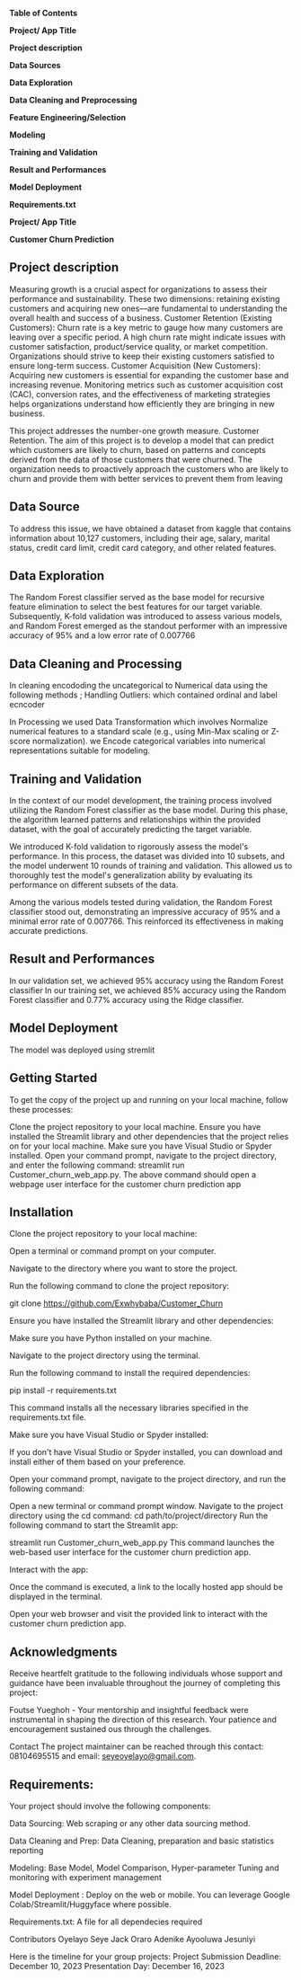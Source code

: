 **Table of Contents**

**Project/ App Title**

**Project description**

**Data Sources**

**Data Exploration**

**Data Cleaning and Preprocessing**

**Feature Engineering/Selection**

**Modeling**

**Training and Validation**

**Result and Performances**

**Model Deployment**

**Requirements.txt**

**Project/ App Title**

**Customer Churn Prediction**

## Project description
Measuring growth is a crucial aspect for organizations to assess their performance and sustainability. These two dimensions: retaining existing customers and acquiring new ones—are fundamental to understanding the overall health and success of a business. Customer Retention (Existing Customers): Churn rate is a key metric to gauge how many customers are leaving over a specific period. A high churn rate might indicate issues with customer satisfaction, product/service quality, or market competition. Organizations should strive to keep their existing customers satisfied to ensure long-term success. Customer Acquisition (New Customers): Acquiring new customers is essential for expanding the customer base and increasing revenue. Monitoring metrics such as customer acquisition cost (CAC), conversion rates, and the effectiveness of marketing strategies helps organizations understand how efficiently they are bringing in new business.

This project addresses the number-one growth measure. Customer Retention. The aim of this project is to develop a model that can predict which customers are likely to churn, based on patterns and concepts derived from the data of those customers that were churned. The organization needs to proactively approach the customers who are likely to churn and provide them with better services to prevent them from leaving

## Data Source
To address this issue, we have obtained a dataset from kaggle that contains information about 10,127 customers, including their age, salary, marital status, credit card limit, credit card category, and other related features.

## Data Exploration
The Random Forest classifier served as the base model for recursive feature elimination to select the best features for our target variable. Subsequently, K-fold validation was introduced to assess various models, and Random Forest emerged as the standout performer with an impressive accuracy of 95% and a low error rate of 0.007766

## Data Cleaning and Processing
In cleaning encododing the uncategorical to Numerical data using the following methods ; Handling Outliers: which contained ordinal and label ecncoder

In Processing we used Data Transformation which involves Normalize numerical features to a standard scale (e.g., using Min-Max scaling or Z-score normalization). we Encode categorical variables into numerical representations suitable for modeling.

## Training and Validation
In the context of our model development, the training process involved utilizing the Random Forest classifier as the base model. During this phase, the algorithm learned patterns and relationships within the provided dataset, with the goal of accurately predicting the target variable.

We introduced K-fold validation to rigorously assess the model's performance. In this process, the dataset was divided into 10 subsets, and the model underwent 10 rounds of training and validation. This allowed us to thoroughly test the model's generalization ability by evaluating its performance on different subsets of the data.

Among the various models tested during validation, the Random Forest classifier stood out, demonstrating an impressive accuracy of 95% and a minimal error rate of 0.007766. This reinforced its effectiveness in making accurate predictions.

## Result and Performances
In our validation set, we achieved 95% accuracy using the Random Forest classifier In our training set, we achieved 85% accuracy using the Random Forest classifier and 0.77% accuracy using the Ridge classifier.

## Model Deployment
The model was deployed using stremlit

## Getting Started
To get the copy of the project up and running on your local machine, follow these processes:

Clone the project repository to your local machine. Ensure you have installed the Streamlit library and other dependencies that the project relies on for your local machine. Make sure you have Visual Studio or Spyder installed. Open your command prompt, navigate to the project directory, and enter the following command: streamlit run Customer_churn_web_app.py. The above command should open a webpage user interface for the customer churn prediction app

## Installation
Clone the project repository to your local machine:

Open a terminal or command prompt on your computer.

Navigate to the directory where you want to store the project.

Run the following command to clone the project repository:

git clone https://github.com/Exwhybaba/Customer_Churn

Ensure you have installed the Streamlit library and other dependencies:

Make sure you have Python installed on your machine.

Navigate to the project directory using the terminal.

Run the following command to install the required dependencies:

pip install -r requirements.txt

This command installs all the necessary libraries specified in the requirements.txt file.

Make sure you have Visual Studio or Spyder installed:

If you don't have Visual Studio or Spyder installed, you can download and install either of them based on your preference.

Open your command prompt, navigate to the project directory, and run the following command:

Open a new terminal or command prompt window.
Navigate to the project directory using the cd command:
cd path/to/project/directory
Run the following command to start the Streamlit app:

streamlit run Customer_churn_web_app.py
This command launches the web-based user interface for the customer churn prediction app.

Interact with the app:

Once the command is executed, a link to the locally hosted app should be displayed in the terminal.

Open your web browser and visit the provided link to interact with the customer churn prediction app.

## Acknowledgments
Receive heartfelt gratitude to the following individuals whose support and guidance have been invaluable throughout the journey of completing this project:

Foutse Yueghoh - Your mentorship and insightful feedback were instrumental in shaping the direction of this research. Your patience and encouragement sustained ous through the challenges.

Contact
The project maintainer can be reached through this contact: 08104695515 and email: seyeoyelayo@gmail.com.

## Requirements:
Your project should involve the following components:

Data Sourcing: Web scraping or any other data sourcing method.

Data Cleaning and Prep: Data Cleaning, preparation and basic statistics reporting

Modeling: Base Model, Model Comparison, Hyper-parameter Tuning and monitoring with experiment management

Model Deployment : Deploy on the web or mobile. You can leverage Google Colab/Streamlit/Huggyface where possible.

Requirements.txt: A file for all dependecies required

Contributors Oyelayo Seye Jack Oraro Adenike Ayooluwa Jesuniyi

Here is the timeline for your group projects:
Project Submission Deadline: December 10, 2023
Presentation Day: December 16, 2023
